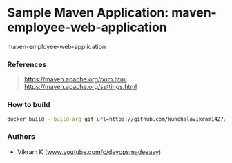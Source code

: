 #  Sample Maven Application: maven-employee-web-application
maven-employee-web-application

### References
> https://maven.apache.org/pom.html
> https://maven.apache.org/settings.html

### How to build

```sh
docker build --build-arg git_url=https://github.com/kunchalavikram1427/maven-employee-web-application.git --build-arg project_name=maven-employee-web-application  --build-arg artifact_id=employee -t employee:4.0 .
```
### Authors
- Vikram K (www.youtube.com/c/devopsmadeeasy)
